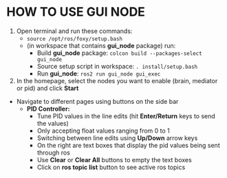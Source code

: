 # HOW TO USE GUI NODE 

1. Open terminal and run these commands:
   - `source /opt/ros/foxy/setup.bash`
   - (in workspace that contains **gui_node** package) run:
     - Build **gui_node** package: `colcon build --packages-select gui_node`
     - Source setup script in workspace: `. install/setup.bash` 
     - Run **gui_node**: `ros2 run gui_node gui_exec`
2. In the homepage, select the nodes you want to enable (brain, mediator or pid) and click **Start**
* Navigate to different pages using buttons on the side bar
  * **PID Controller:**
    - Tune PID values in the line edits (hit **Enter/Return** keys to send the values)
    - Only accepting float values ranging from 0 to 1
    - Switching between line edits using **Up/Down** arrow keys
    - On the right are text boxes that display the pid values being sent through ros
    - Use **Clear** or **Clear All** buttons to empty the text boxes
    - Click on **ros topic list** button to see active ros topics
